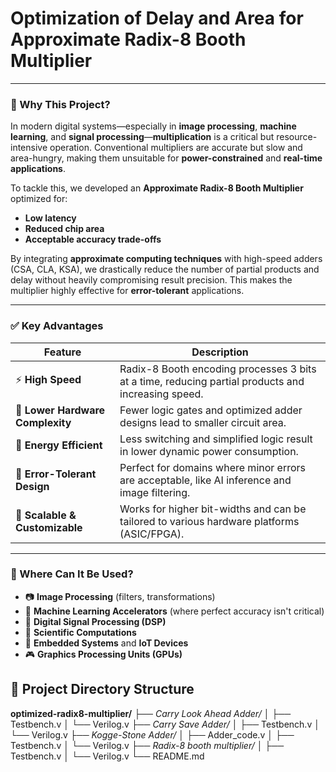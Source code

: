 
# **Optimization of Delay and Area for Approximate Radix-8 Booth Multiplier**

---

### 🎯 Why This Project?

In modern digital systems—especially in **image processing**, **machine learning**, and **signal processing**—**multiplication** is a critical but resource-intensive operation. Conventional multipliers are accurate but slow and area-hungry, making them unsuitable for **power-constrained** and **real-time applications**.

To tackle this, we developed an **Approximate Radix-8 Booth Multiplier** optimized for:
- **Low latency**
- **Reduced chip area**
- **Acceptable accuracy trade-offs**

By integrating **approximate computing techniques** with high-speed adders (CSA, CLA, KSA), we drastically reduce the number of partial products and delay without heavily compromising result precision. This makes the multiplier highly effective for **error-tolerant** applications.

---

### ✅ Key Advantages

| Feature | Description |
|--------|-------------|
| ⚡ **High Speed** | Radix-8 Booth encoding processes 3 bits at a time, reducing partial products and increasing speed. |
| 🔧 **Lower Hardware Complexity** | Fewer logic gates and optimized adder designs lead to smaller circuit area. |
| 🔋 **Energy Efficient** | Less switching and simplified logic result in lower dynamic power consumption. |
| 🎯 **Error-Tolerant Design** | Perfect for domains where minor errors are acceptable, like AI inference and image filtering. |
| 🔁 **Scalable & Customizable** | Works for higher bit-widths and can be tailored to various hardware platforms (ASIC/FPGA). |

---

### 🧠 Where Can It Be Used?

- 📷 **Image Processing** (filters, transformations)
- 🧠 **Machine Learning Accelerators** (where perfect accuracy isn't critical)
- 📶 **Digital Signal Processing (DSP)**
- 🔬 **Scientific Computations**
- 📱 **Embedded Systems** and **IoT Devices**
- 🎮 **Graphics Processing Units (GPUs)**

## 📁 Project Directory Structure

**optimized-radix8-multiplier/**
├── *Carry Look Ahead Adder/*
│ ├── Testbench.v
│ └── Verilog.v
├── *Carry Save Adder/*
│ ├── Testbench.v
│ └── Verilog.v
├── *Kogge-Stone Adder/*
│ ├── Adder_code.v
│ ├── Testbench.v
│ └── Verilog.v
├── *Radix-8 booth multiplier/*
│ ├── Testbench.v
│ └── Verilog.v
└── README.md

